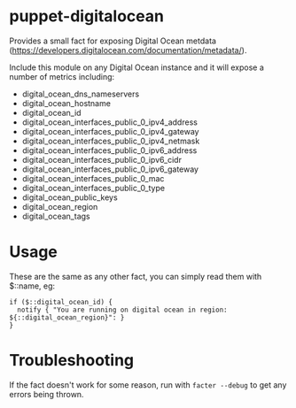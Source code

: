 # puppet-digitalocean

Provides a small fact for exposing Digital Ocean metdata (https://developers.digitalocean.com/documentation/metadata/).

Include this module on any Digital Ocean instance and it will expose a number of metrics including:

* digital_ocean_dns_nameservers
* digital_ocean_hostname
* digital_ocean_id
* digital_ocean_interfaces_public_0_ipv4_address
* digital_ocean_interfaces_public_0_ipv4_gateway
* digital_ocean_interfaces_public_0_ipv4_netmask
* digital_ocean_interfaces_public_0_ipv6_address
* digital_ocean_interfaces_public_0_ipv6_cidr
* digital_ocean_interfaces_public_0_ipv6_gateway
* digital_ocean_interfaces_public_0_mac
* digital_ocean_interfaces_public_0_type
* digital_ocean_public_keys
* digital_ocean_region
* digital_ocean_tags


# Usage

These are the same as any other fact, you can simply read them with $::name, eg:

    if ($::digital_ocean_id) {
      notify { "You are running on digital ocean in region: ${::digital_ocean_region}": }
    }


# Troubleshooting

If the fact doesn't work for some reason, run with `facter --debug` to get any
errors being thrown.

